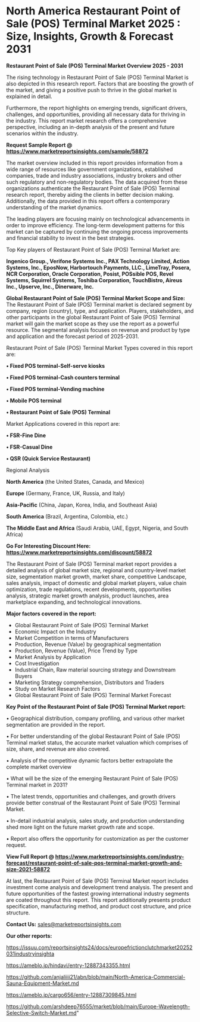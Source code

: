 # North America Restaurant Point of Sale (POS) Terminal Market 2025 : Size, Insights, Growth & Forecast 2031

<Strong> Restaurant Point of Sale (POS) Terminal Market Overview 2025 - 2031</strong>

The rising technology in Restaurant Point of Sale (POS) Terminal Market is also depicted in this research report. Factors that are boosting the growth of the market, and giving a positive push to thrive in the global market is explained in detail.

Furthermore, the report highlights on emerging trends, significant drivers, challenges, and opportunities, providing all necessary data for thriving in the industry. This report market research offers a comprehensive perspective, including an in-depth analysis of the present and future scenarios within the industry.

<strong>Request Sample Report @ <a href=https://www.marketreportsinsights.com/sample/58872>https://www.marketreportsinsights.com/sample/58872</a></strong>

The market overview included in this report provides information from a wide range of resources like government organizations, established companies, trade and industry associations, industry brokers and other such regulatory and non-regulatory bodies. The data acquired from these organizations authenticate the Restaurant Point of Sale (POS) Terminal research report, thereby aiding the clients in better decision making. Additionally, the data provided in this report offers a contemporary understanding of the market dynamics.

The leading players are focusing mainly on technological advancements in order to improve efficiency. The long-term development patterns for this market can be captured by continuing the ongoing process improvements and financial stability to invest in the best strategies.

Top Key players of Restaurant Point of Sale (POS) Terminal Market are:

<strong>Ingenico Group., Verifone Systems Inc., PAX Technology Limited, Action Systems, Inc., EposNow, Harbortouch Payments, LLC., LimeTray, Posera, NCR Corporation, Oracle Corporation, Posist, POSsible POS, Revel Systems, Squirrel Systems, Toshiba Corporation, TouchBistro, Aireus Inc., Upserve, Inc., Dinerware, Inc.</strong>

<strong><b>Global Restaurant Point of Sale (POS) Terminal Market Scope and Size:</b></strong>
The Restaurant Point of Sale (POS) Terminal market is declared segment by company, region (country), type, and application. Players, stakeholders, and other participants in the global Restaurant Point of Sale (POS) Terminal market will gain the market scope as they use the report as a powerful resource. The segmental analysis focuses on revenue and product by type and application and the forecast period of 2025-2031.

Restaurant Point of Sale (POS) Terminal Market Types covered in this report are:

<strong>• Fixed POS terminal-Self-serve kiosks

• Fixed POS terminal-Cash counters terminal

• Fixed POS terminal-Vending machine

• Mobile POS terminal

• Restaurant Point of Sale (POS) Terminal</strong>

Market Applications covered in this report are:

<strong>• FSR-Fine Dine

• FSR-Casual Dine

• QSR (Quick Service Restaurant)</strong> 

Regional Analysis

<strong>North America</strong> (the United States, Canada, and Mexico)

<strong>Europe</strong> (Germany, France, UK, Russia, and Italy)

<strong>Asia-Pacific</strong> (China, Japan, Korea, India, and Southeast Asia)

<strong>South America</strong> (Brazil, Argentina, Colombia, etc.)

<strong>The Middle East and Africa</strong> (Saudi Arabia, UAE, Egypt, Nigeria, and South Africa)

<strong>Go For Interesting Discount Here: <a href=https://www.marketreportsinsights.com/discount/58872>https://www.marketreportsinsights.com/discount/58872</a></strong>

The Restaurant Point of Sale (POS) Terminal market report provides a detailed analysis of global market size, regional and country-level market size, segmentation market growth, market share, competitive Landscape, sales analysis, impact of domestic and global market players, value chain optimization, trade regulations, recent developments, opportunities analysis, strategic market growth analysis, product launches, area marketplace expanding, and technological innovations.

<strong><b>Major factors covered in the report:</b></strong>
<ul>
  <li>Global Restaurant Point of Sale (POS) Terminal Market </li>
  <li>Economic Impact on the Industry</li>
  <li>Market Competition in terms of Manufacturers</li>
  <li>Production, Revenue (Value) by geographical segmentation</li>
  <li>Production, Revenue (Value), Price Trend by Type</li>
  <li>Market Analysis by Application</li>
  <li>Cost Investigation</li>
  <li>Industrial Chain, Raw material sourcing strategy and Downstream Buyers</li>
  <li>Marketing Strategy comprehension, Distributors and Traders</li>
  <li>Study on Market Research Factors</li>
  <li>Global Restaurant Point of Sale (POS) Terminal Market Forecast</li>
</ul>

<strong><b>Key Point of the Restaurant Point of Sale (POS) Terminal Market report:</b></strong>

• Geographical distribution, company profiling, and various other market segmentation are provided in the report.

• For better understanding of the global Restaurant Point of Sale (POS) Terminal market status, the accurate market valuation which comprises of size, share, and revenue are also covered.

• Analysis of the competitive dynamic factors better extrapolate the complete market overview

• What will be the size of the emerging Restaurant Point of Sale (POS) Terminal market in 2031?

• The latest trends, opportunities and challenges, and growth drivers provide better construal of the Restaurant Point of Sale (POS) Terminal Market.

• In-detail industrial analysis, sales study, and production understanding shed more light on the future market growth rate and scope.

• Report also offers the opportunity for customization as per the customer request.

<strong><b>View Full Report @ <a href=https://www.marketreportsinsights.com/industry-forecast/restaurant-point-of-sale-pos-terminal-market-growth-and-size-2021-58872>https://www.marketreportsinsights.com/industry-forecast/restaurant-point-of-sale-pos-terminal-market-growth-and-size-2021-58872</a></b></strong>


At last, the Restaurant Point of Sale (POS) Terminal Market report includes investment come analysis and development trend analysis. The present and future opportunities of the fastest growing international industry segments are coated throughout this report. This report additionally presents product specification, manufacturing method, and product cost structure, and price structure.

<strong>Contact Us:</strong>
sales@marketreportsinsights.com

<strong>Our other reports:</strong>

<a href=https://issuu.com/reportsinsights24/docs/europefrictionclutchmarket20252031industryinsighta>https://issuu.com/reportsinsights24/docs/europefrictionclutchmarket20252031industryinsighta</a>

<a href=https://ameblo.jp/hindavi/entry-12887343355.html>https://ameblo.jp/hindavi/entry-12887343355.html</a>

<a href=https://github.com/anjaliiii21/abn/blob/main/North-America-Commercial-Sauna-Equipment-Market.md>https://github.com/anjaliiii21/abn/blob/main/North-America-Commercial-Sauna-Equipment-Market.md</a>

<a href=https://ameblo.jp/cargo656/entry-12887309845.html>https://ameblo.jp/cargo656/entry-12887309845.html</a>

<a href=https://github.com/arshdeep76555/market/blob/main/Europe-Wavelength-Selective-Switch-Market.md>https://github.com/arshdeep76555/market/blob/main/Europe-Wavelength-Selective-Switch-Market.md</a>"
